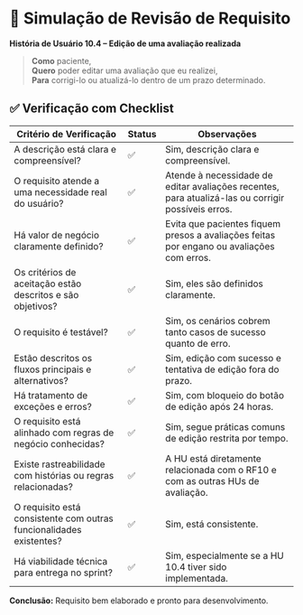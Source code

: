 # 🧪 Simulação de Revisão de Requisito

**História de Usuário 10.4 – Edição de uma avaliação realizada**  

> **Como** paciente,  
> **Quero** poder editar uma avaliação que eu realizei,   
> **Para** corrigi-lo ou atualizá-lo dentro de um prazo determinado.  

## ✅ Verificação com Checklist

| Critério de Verificação | Status | Observações |
|-------------------------|--------|-------------|
| A descrição está clara e compreensível? | ✅ | Sim, descrição clara e compreensível. |
| O requisito atende a uma necessidade real do usuário? | ✅ | Atende à necessidade de editar avaliações recentes, para atualizá-las ou corrigir possíveis erros. |
| Há valor de negócio claramente definido? | ✅ | Evita que pacientes fiquem presos a avaliações feitas por engano ou avaliações com erros. |
| Os critérios de aceitação estão descritos e são objetivos? | ✅ | Sim, eles são definidos claramente. |
| O requisito é testável? | ✅ | Sim, os cenários cobrem tanto casos de sucesso quanto de erro. |
| Estão descritos os fluxos principais e alternativos? | ✅ | Sim, edição com sucesso e tentativa de edição fora do prazo. |
| Há tratamento de exceções e erros? | ✅ | Sim, com bloqueio do botão de edição após 24 horas. |
| O requisito está alinhado com regras de negócio conhecidas? | ✅ | Sim, segue práticas comuns de edição restrita por tempo. |
| Existe rastreabilidade com histórias ou regras relacionadas? | ✅ | A HU está diretamente relacionada com o RF10 e com as outras HUs de avaliação. |
| O requisito está consistente com outras funcionalidades existentes? | ✅ | Sim, está consistente. |
| Há viabilidade técnica para entrega no sprint? | ✅ | Sim, especialmente se a HU 10.4 tiver sido implementada. |

**Conclusão:** Requisito bem elaborado e pronto para desenvolvimento.
